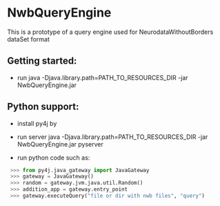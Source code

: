 # NwbQueryEngine
This is a prototype of a query engine used for NeurodataWithoutBorders dataSet format

Getting started:
-

- run java -Djava.library.path=PATH_TO_RESOURCES_DIR -jar NwbQueryEngine.jar

Python support:
- 

- install py4j by
- run server java -Djava.library.path=PATH_TO_RESOURCES_DIR -jar NwbQueryEngine.jar pyserver

- run python code such as:
```python
 >>> from py4j.java_gateway import JavaGateway
 >>> gateway = JavaGateway()
 >>> random = gateway.jvm.java.util.Random()
 >>> addition_app = gateway.entry_point 
 >>> gateway.executeQuery("file or dir with nwb files", "query")
```

